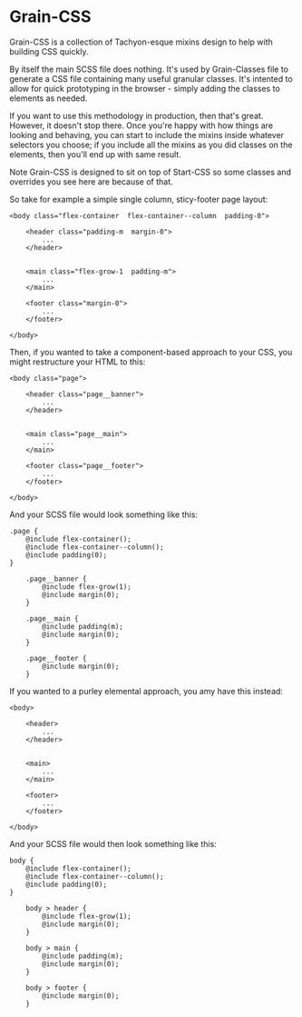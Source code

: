 Grain-CSS
=========

Grain-CSS is a collection of Tachyon-esque mixins design to help with building CSS quickly.


By itself the main SCSS file does nothing. It's used by Grain-Classes file to generate a CSS file containing many useful granular classes.
It's intented to allow for quick prototyping in the browser - simply adding the classes to elements as needed.

If you want to use this methodology in production, then that's great.
However, it doesn't stop there.
Once you're happy with how things are looking and behaving, you can start to include the mixins inside whatever selectors you choose; if you include all the mixins as you did classes on the elements, then you'll end up with same result.

Note Grain-CSS is designed to sit on top of Start-CSS so some classes and overrides you see here are because of that.

So take for example a simple single column, sticy-footer page layout:

~~~
<body class="flex-container  flex-container--column  padding-0">

    <header class="padding-m  margin-0">
        ...
    </header>
    
        
    <main class="flex-grow-1  padding-m">
        ...
    </main>
    
    <footer class="margin-0">
        ...
    </footer>
    
</body>
~~~

Then, if you wanted to take a component-based approach to your CSS, you might restructure your HTML to this:

~~~
<body class="page">

    <header class="page__banner">
        ...
    </header>
    
        
    <main class="page__main">
        ...
    </main>
    
    <footer class="page__footer">
        ...
    </footer>
    
</body>
~~~

And your SCSS file would look something like this:

~~~
.page {
    @include flex-container();
    @include flex-container--column();
    @include padding(0);
}

    .page__banner {
        @include flex-grow(1);
        @include margin(0);
    }
    
    .page__main {
        @include padding(m);
        @include margin(0);
    }
    
    .page__footer {
        @include margin(0);
    }
~~~

If you wanted to a purley elemental approach, you amy have this instead:

~~~
<body>

    <header>
        ...
    </header>
    
        
    <main>
        ...
    </main>
    
    <footer>
        ...
    </footer>
    
</body>
~~~

And your SCSS file would then look something like this:

~~~
body {
    @include flex-container();
    @include flex-container--column();
    @include padding(0);
}

    body > header {
        @include flex-grow(1);
        @include margin(0);
    }
    
    body > main {
        @include padding(m);
        @include margin(0);
    }
    
    body > footer {
        @include margin(0);
    }
~~~